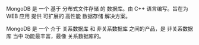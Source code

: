 

MongoDB 是 一个 基于 分布式文件存储 的 数据库。由 C++ 语言编写。旨在为 WEB 应用 提供 可扩展的 高性能 数据存储 解决方案。  

MongoDB 是 一个 介于 关系数据库 和 非关系数据库 之间的产品，是 非关系数据库 当中 功能最丰富，最像 关系数据库的。  